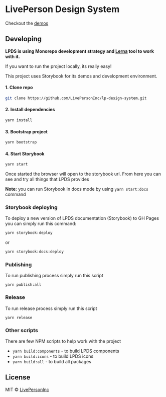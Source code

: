 # LivePerson Design System

Checkout the [demos](https://livepersoninc.github.io/lp-design-system)

## Developing

**LPDS is using Monorepo development strategy and [Lerna](https://lerna.js.org/) tool to work with it.**

If you want to run the project locally, its really easy!

This project uses Storybook for its demos and development environment.

#### 1. Clone repo

```bash
git clone https://github.com/LivePersonInc/lp-design-system.git
```

#### 2. Install dependencies

```bash
yarn install
```

#### 3. Bootstrap project

```bash
yarn bootstrap
```

#### 4. Start Storybook

```bash
yarn start
```

Once started the browser will open to the storybook url. From here you can see and try all things that LPDS provides

**Note:** you can run Storybook in docs mode by using `yarn start:docs` command

### Storybook deploying

To deploy a new version of LPDS documentation (Storybook) to GH Pages you can simply run this command:

```bash
yarn storybook:deploy
```
or
```bash
yarn storybook:docs:deploy
```

### Publishing

To run publishing process simply run this script

```bush
yarn publish:all
```

### Release

To run release process simply run this script

```bush
yarn release
```

### Other scripts

There are few NPM scripts to help work with the project

- `yarn build:components` - to build LPDS components
- `yarn build:icons` - to build LPDS icons
- `yarn build:all` - to build all packages

## License

MIT © [LivePersonInc](https://github.com/LivePersonInc)
